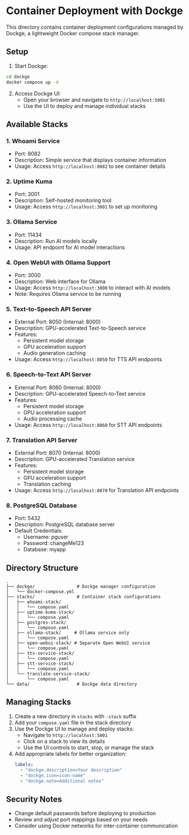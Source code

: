 # Container Deployment with Dockge

This directory contains container deployment configurations managed by Dockge, a lightweight Docker compose stack manager.

## Setup

1. Start Dockge:
```bash
cd dockge
docker compose up -d
```

2. Access Dockge UI:
   - Open your browser and navigate to `http://localhost:5001`
   - Use the UI to deploy and manage individual stacks

## Available Stacks

### 1. Whoami Service
- Port: 8082
- Description: Simple service that displays container information
- Usage: Access `http://localhost:8082` to see container details

### 2. Uptime Kuma
- Port: 3001
- Description: Self-hosted monitoring tool
- Usage: Access `http://localhost:3001` to set up monitoring

### 3. Ollama Service
- Port: 11434
- Description: Run AI models locally
- Usage: API endpoint for AI model interactions

### 4. Open WebUI with Ollama Support
- Port: 3000
- Description: Web interface for Ollama
- Usage: Access `http://localhost:3000` to interact with AI models
- Note: Requires Ollama service to be running

### 5. Text-to-Speech API Server
- External Port: 8050 (Internal: 8000)
- Description: GPU-accelerated Text-to-Speech service
- Features:
  - Persistent model storage
  - GPU acceleration support
  - Audio generation caching
- Usage: Access `http://localhost:8050` for TTS API endpoints

### 6. Speech-to-Text API Server
- External Port: 8060 (Internal: 8000)
- Description: GPU-accelerated Speech-to-Text service
- Features:
  - Persistent model storage
  - GPU acceleration support
  - Audio processing cache
- Usage: Access `http://localhost:8060` for STT API endpoints

### 7. Translation API Server
- External Port: 8070 (Internal: 8000)
- Description: GPU-accelerated Translation service
- Features:
  - Persistent model storage
  - GPU acceleration support
  - Translation caching
- Usage: Access `http://localhost:8070` for Translation API endpoints

### 8. PostgreSQL Database
- Port: 5432
- Description: PostgreSQL database server
- Default Credentials:
  - Username: pguser
  - Password: changeMe123
  - Database: myapp

## Directory Structure
```
.
├── dockge/                # Dockge manager configuration
│   └── docker-compose.yml
├── stacks/                # Container stack configurations
│   ├── whoami-stack/
│   │   └── compose.yaml
│   ├── uptime-kuma-stack/
│   │   └── compose.yaml
│   ├── postgres-stack/
│   │   └── compose.yaml
│   ├── ollama-stack/     # Ollama service only
│   │   └── compose.yaml
│   ├── open-webui-stack/ # Separate Open WebUI service
│   │   └── compose.yaml
│   ├── tts-service-stack/
│   │   └── compose.yaml
│   ├── stt-service-stack/
│   │   └── compose.yaml
│   └── translate-service-stack/
│       └── compose.yaml
└── data/                  # Dockge data directory
```

## Managing Stacks
1. Create a new directory in `stacks` with `-stack` suffix
2. Add your `compose.yaml` file in the stack directory
3. Use the Dockge UI to manage and deploy stacks:
   - Navigate to `http://localhost:5001`
   - Click on a stack to view its details
   - Use the UI controls to start, stop, or manage the stack
4. Add appropriate labels for better organization:
   ```yaml
   labels:
     - "dockge.description=Your description"
     - "dockge.icon=icon-name"
     - "dockge.note=Additional notes"
   ```

## Security Notes
- Change default passwords before deploying to production
- Review and adjust port mappings based on your needs
- Consider using Docker networks for inter-container communication